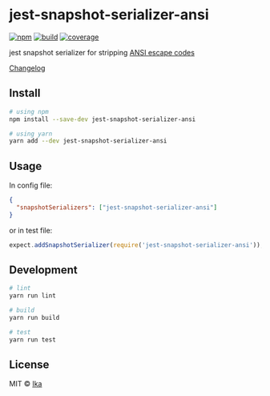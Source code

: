 # jest-snapshot-serializer-ansi

[![npm](https://img.shields.io/npm/v/jest-snapshot-serializer-ansi.svg)](https://www.npmjs.com/package/jest-snapshot-serializer-ansi)
[![build](https://img.shields.io/travis/ikatyang/jest-snapshot-serializer-ansi/master.svg)](https://travis-ci.com/ikatyang/jest-snapshot-serializer-ansi/builds)
[![coverage](https://img.shields.io/codecov/c/github/ikatyang/jest-snapshot-serializer-ansi/master.svg)](https://codecov.io/gh/ikatyang/jest-snapshot-serializer-ansi)

jest snapshot serializer for stripping [ANSI escape codes](https://en.wikipedia.org/wiki/ANSI_escape_code)

[Changelog](https://github.com/ikatyang/jest-snapshot-serializer-ansi/blob/master/CHANGELOG.md)

## Install

```sh
# using npm
npm install --save-dev jest-snapshot-serializer-ansi

# using yarn
yarn add --dev jest-snapshot-serializer-ansi
```

## Usage

In config file:

```json
{
  "snapshotSerializers": ["jest-snapshot-serializer-ansi"]
}
```

or in test file:

```js
expect.addSnapshotSerializer(require('jest-snapshot-serializer-ansi'));
```

## Development

```sh
# lint
yarn run lint

# build
yarn run build

# test
yarn run test
```

## License

MIT © [Ika](https://github.com/ikatyang)
